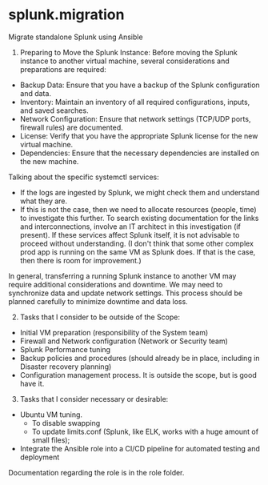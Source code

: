 # splunk.migration
Migrate standalone Splunk using Ansible

1. Preparing to Move the Splunk Instance:
Before moving the Splunk instance to another virtual machine, several considerations and preparations are required:

- Backup Data: Ensure that you have a backup of the Splunk configuration and data.
- Inventory: Maintain an inventory of all required configurations, inputs, and saved searches.
- Network Configuration: Ensure that network settings (TCP/UDP ports, firewall rules) are documented.
- License: Verify that you have the appropriate Splunk license for the new virtual machine.
- Dependencies: Ensure that the necessary dependencies are installed on the new machine.

Talking about the specific systemctl services:

- If the logs are ingested by Splunk, we might check them and understand what they are.
- If this is not the case, then we need to allocate resources (people, time) to investigate this further.
To search existing documentation for the links and interconnections, involve an IT architect in this investigation (if present).
If these services affect Splunk itself, it is not advisable to proceed without understanding.
(I don't think that some other complex prod app is running on the same VM as Splunk does. If that is the case, then there is room for improvement.)

In general, transferring a running Splunk instance to another VM may require additional considerations and downtime.
We may need to synchronize data and update network settings.
This process should be planned carefully to minimize downtime and data loss.

2. Tasks that I consider to be outside of the Scope:

- Initial VM preparation (responsibility of the System team)
- Firewall and Network configuration (Network or Security team)
- Splunk Performance tuning
- Backup policies and procedures (should already be in place, including in Disaster recovery planning)
- Configuration management process. It is outside the scope, but is good have it.

3. Tasks that I consider necessary or desirable:

- Ubuntu VM tuning.
    - To disable swapping
    - To update limits.conf (Splunk, like ELK, works with a huge amount of small files);
- Integrate the Ansible role into a CI/CD pipeline for automated testing and deployment

Documentation regarding the role is in the role folder.

